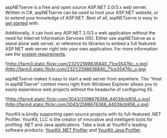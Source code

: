 aspNETserve is a free and open source ASP.NET 2.0/3.x web server. Written in C#, aspNETserve can be used to host your ASP.NET website, or to extend your knowledge of ASP.NET. Best of all, aspNETserve is easy to [get started](GettingStarted.md) with.

Additionally, it can host any ASP.NET 2.0/3.x web application without the need for Internet Information Services (IIS). Either use aspNETserve as a stand alone web server, or reference its libraries to embed a full featured ASP.NET web server right into your own application. For more information see the [system requirements](SystemRequirements.md).

![http://farm3.static.flickr.com/2321/2598636840_71ce35476c_o.jpg](http://farm3.static.flickr.com/2321/2598636840_71ce35476c_o.jpg)

aspNETserve makes it easy to start a web server from anywhere. The "Host in aspNETserve" context menu right from Windows Explorer allows you to easily experience web projects without the headache of configuring IIS.

![http://farm4.static.flickr.com/3043/2598676368_44039cb956_o.jpg](http://farm4.static.flickr.com/3043/2598676368_44039cb956_o.jpg)



YourKit is kindly supporting open source projects with its full-featured .NET Profiler.
YourKit, LLC is the creator of innovative and intelligent tools for profiling
.NET and Java applications. Take a look at YourKit's leading software products:
[YourKit .NET Profiler](http://www.yourkit.com/.net/profiler/index.jsp) and
[YourKit Java Profiler](http://www.yourkit.com/java/profiler/index.jsp).